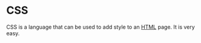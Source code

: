 # CSS





CSS is a language that can be used to add style to an [HTML](/wiki/HTML) page. It is very easy.